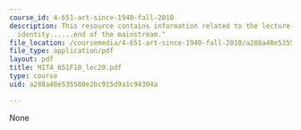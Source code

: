 ```yaml
---
course_id: 4-651-art-since-1940-fall-2010
description: This resource contains information related to the lecture "process, feminism,
  identity......end of the mainstream."
file_location: /coursemedia/4-651-art-since-1940-fall-2010/a288a48e535580e2bc915d9a1c94304a_MIT4_651F10_lec20.pdf
file_type: application/pdf
layout: pdf
title: MIT4_651F10_lec20.pdf
type: course
uid: a288a48e535580e2bc915d9a1c94304a

---
```

None